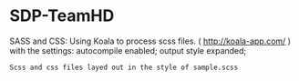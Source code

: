SDP-TeamHD
==========

SASS and CSS:
	Using Koala to process scss files. ( http://koala-app.com/ )
	with the settings: autocompile enabled; output style expanded;

	Scss and css files layed out in the style of sample.scss